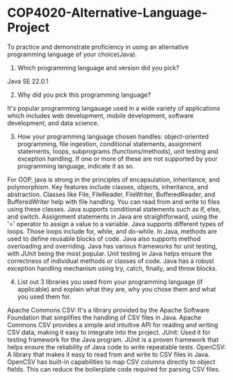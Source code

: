 # COP4020-Alternative-Language-Project
To practice and demonstrate proficiency in using an alternative programming language of your choice(Java).

1. Which programming language and version did you pick?

Java SE 22.0.1

2. Why did you pick this programming language?

It's popular programming langauage used in a wide variety of applications which includes web development, mobile development, software development, and data science.

3. How your programming language chosen handles: object-oriented programming, file ingestion, conditional statements, assignment statements, loops, subprograms (functions/methods), unit testing and exception handling. If one or more of these are not supported by your programming language, indicate it as so. 

For OOP, java is strong in the principles of encapsulation, inheritance, and polymorphism. Key features include classes, objects, inheritance, and abstraction. Classes like File, FileReader, FileWriter, BufferedReader, and BufferedWriter help with file handling. You can read from and write to files using these classes. Java supports conditional statements such as if, else, and switch. Assignment statements in Java are straightforward, using the '=' operator to assign a value to a variable. Java supports different types of loops. Those loops include for, while, and do-while. In Java, methods are used to define reusable blocks of code. Java also supports method overloading and overriding. Java has various frameworks for unit testing, with JUnit being the most popular. Unit testing in Java helps ensure the correctness of individual methods or classes of code. Java has a robust exception handling mechanism using try, catch, finally, and throw blocks.

4. List out 3 libraries you used from your programming language (if applicable) and explain what they are, why you chose them and what you used them for.

Apache Commons CSV: It's a library provided by the Apache Software Foundation that simplifies the handling of CSV files in Java. Apache Commons CSV provides a simple and intuitive API for reading and writing CSV data, making it easy to integrate into the project.
JUnit: Used it for testing framework for the Java program. JUnit is a proven framework that helps ensure the reliability of Java code to write repeatable tests.
OpenCSV: A library that makes it easy to read from and write to CSV files in Java. OpenCSV has built-in capabilities to map CSV columns directly to object fields. This can reduce the boilerplate code required for parsing CSV files.

